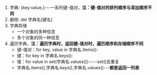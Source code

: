 
1. 字典: {key:value,}---一系列键-值对，**注：键-值对的排列顺序与添加顺序不同**
2. 删除: del 字典名[键名]
3. 字典存储
   * 一个对象的多种信息
   * 多个对象的同一种信息
4. 遍历字典，**注：遍历字典时，返回键-值对时，遍历顺序和存储顺序不同**
   * 键-值对：for key, value in 字典名.items():
   * 键：for key in 字典名.keys():
   * 值：for value in set(字典名.values()):----set()去重复
   * 字典名.items(),字典名.keys(),字典名.values()---**都是返回一列表**
